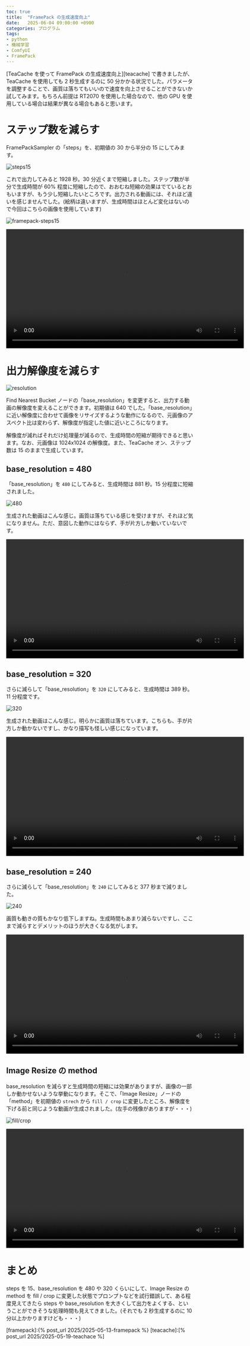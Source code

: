 ```yaml
---
toc: true
title:  "FramePack の生成速度向上"
date:   2025-06-04 09:00:00 +0900
categories: プログラム
tags:
- python
- 機械学習
- ComfyUI
- FramePack
---
```

[TeaCache を使って FramePack の生成速度向上][teacache] で書きましたが、TeaCache を使用しても 2 秒生成するのに 50 分かかる状況でした。パラメータを調整することで、画質は落ちてもいいので速度を向上させることができないか試してみます。もちろん前提は RT2070 を使用した場合なので、他の GPU を使用している場合は結果が異なる場合もあると思います。

# ステップ数を減らす
FramePackSampler の「steps」を、初期値の 30 から半分の 15 にしてみます。

![steps15][img01]

これで出力してみると 1928 秒。30 分近くまで短縮しました。ステップ数が半分で生成時間が 60% 程度に短縮したので、おおむね短縮の効果はでているとおもいますが、もう少し短縮したいところです。出力される動画には、それほど違いを感じませんでした。(絵柄は違いますが、生成時間はほとんど変化はないので今回はこちらの画像を使用しています)

![framepack-steps15][img06]

<video controls playsinline width="640">
  <source src="/assets/images/2025/06/FramePack_640.mp4" type="video/mp4">
  お使いのブラウザは動画タグをサポートしていません。
</video>



# 出力解像度を減らす
![resolution][img02]

Find Nearest Bucket ノードの「base_resolution」を変更すると、出力する動画の解像度を変えることができます。初期値は 640 でした。「base_resolution」に近い解像度に合わせて画像をリサイズするような動作になるので、元画像のアスペクト比は変わらず、解像度が指定した値に近いところになります。

解像度が減ればそれだけ処理量が減るので、生成時間の短縮が期待できると思います。なお、元画像は 1024x1024 の解像度。また、TeaCache オン、ステップ数は 15 のままで生成しています。

## base_resolution = 480
「base_resolution」を `480` にしてみると、生成時間は 881 秒。15 分程度に短縮されました。

![480][img03]

生成された動画はこんな感じ。画質は落ちている感じを受けますが、それほど気になりません。ただ、意図した動作にはならず、手が片方しか動いていないです。

<video controls playsinline width="640">
  <source src="/assets/images/2025/06/FramePack_480.mp4" type="video/mp4">
  お使いのブラウザは動画タグをサポートしていません。
</video>

## base_resolution = 320
さらに減らして「base_resolution」を `320` にしてみると、生成時間は 389 秒。11 分程度です。

![320][img04]

生成された動画はこんな感じ。明らかに画質は落ちています。こちらも、手が片方しか動かないですし、かなり描写も怪しい感じになっています。

<video controls playsinline width="640">
  <source src="/assets/images/2025/06/FramePack_320.mp4" type="video/mp4">
  お使いのブラウザは動画タグをサポートしていません。
</video>

## base_resolution = 240
さらに減らして「base_resolution」を `240` にしてみると 377 秒まで減りました。

![240][img05]

画質も動きの質もかなり低下しますね。生成時間もあまり減らないですし、ここまで減らすとデメリットのほうが大きくなる気がします。

<video controls playsinline width="640">
  <source src="/assets/images/2025/06/FramePack_240.mp4" type="video/mp4">
  お使いのブラウザは動画タグをサポートしていません。
</video>

## Image Resize の method
base_resolution を減らすと生成時間の短縮には効果がありますが、画像の一部しか動かせないような挙動になります。そこで、「Image Resize」ノードの「method」を初期値の `strech` から `fill / crop` に変更したところ、解像度を下げる前と同じような動画が生成されました。(左手の残像がありますが・・・)

![fill/crop][img07]

<video controls playsinline width="640">
  <source src="/assets/images/2025/06/FramePack_FillCrop.mp4" type="video/mp4">
  お使いのブラウザは動画タグをサポートしていません。
</video>

# まとめ
steps を 15、base_resolution を 480 や 320 くらいにして、Image Resize の method を fill / crop に変更した状態でプロンプトなどを試行錯誤して、ある程度見えてきたら steps や base_resolution を大きくして出力をよくする、ということができそうな処理時間も見えてきました。(それでも 2 秒生成するのに 10 分以上かかりますけども・・・)



[framepack]:{% post_url 2025/2025-05-13-framepack %}
[teacache]:[% post_url 2025/2025-05-19-teachace %]

[img01]:/assets/images/2025/06/ss-20250604-01.png
[img02]:/assets/images/2025/06/ss-20250604-02.png
[img03]:/assets/images/2025/06/ss-20250604-03.png
[img04]:/assets/images/2025/06/ss-20250604-04.png
[img05]:/assets/images/2025/06/ss-20250604-05.png
[img06]:/assets/images/2025/06/ss-20250604-06.png
[img07]:/assets/images/2025/06/ss-20250604-07.png

[img01m]:/assets/images/2025/06/FramePack_640.mp4
[img03m]:/assets/images/2025/06/FramePack_480.mp4
[img04m]:/assets/images/2025/06/FramePack_320.mp4
[img05m]:/assets/images/2025/06/FramePack_240.mp4
[img07m]:/assets/images/2025/06/FramePack_FillCrop.mp4

